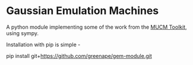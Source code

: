 Gaussian Emulation Machines
======================

A python module implementing some of the work from the [MUCM Toolkit](http://mucm.aston.ac.uk/MUCM/MUCMToolkit/index.php?page=MetaHomePage.html), using sympy.

Installation with pip is simple -

pip install git+https://github.com/greenape/gem-module.git

